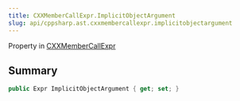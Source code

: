 ```yaml
---
title: CXXMemberCallExpr.ImplicitObjectArgument
slug: api/cppsharp.ast.cxxmembercallexpr.implicitobjectargument
---
```

Property in [CXXMemberCallExpr](/api/cppsharp/ast/cxxmembercallexpr)

## Summary



```csharp
public Expr ImplicitObjectArgument { get; set; }
```

